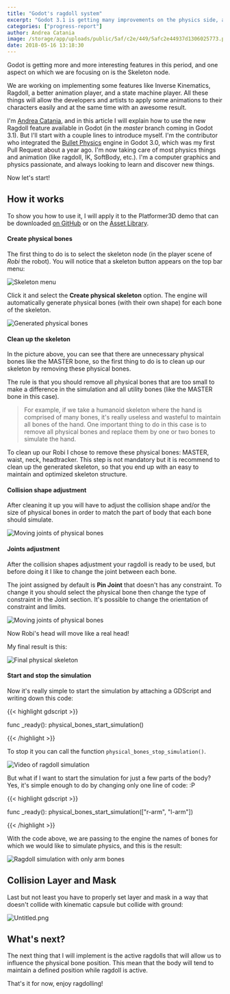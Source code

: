 ```yaml
---
title: "Godot's ragdoll system"
excerpt: "Godot 3.1 is getting many improvements on the physics side, and one of those is the new ragdoll system. Physics maintainer Andrea Catania presents the work he did on this topic and how to get started with physical bones and ragdoll simulation."
categories: ["progress-report"]
author: Andrea Catania
image: /storage/app/uploads/public/5af/c2e/449/5afc2e44937d1306025773.png
date: 2018-05-16 13:18:30
---
```


Godot is getting more and more interesting features in this period, and one aspect on which we are focusing on is the Skeleton node.

We are working on implementing some features like Inverse Kinematics, Ragdoll, a better animation player, and a state machine player. All these things will allow the developers and artists to apply some animations to their characters easily and at the same time with an awesome result.

I'm [Andrea Catania](https://github.com/AndreaCatania), and in this article I will explain how to use the new Ragdoll feature available in Godot (in the *master* branch coming in Godot 3.1). But I'll start with a couple lines to introduce myself. I'm the contributor who integrated the [Bullet Physics](http://bulletphysics.org/wordpress/) engine in Godot 3.0, which was my first Pull Request about a year ago. I'm now taking care of most physics things and animation (like ragdoll, IK, SoftBody, etc.). I'm a computer graphics and physics passionate, and always looking to learn and discover new things.

Now let's start!

## How it works

To show you how to use it, I will apply it to the Platformer3D demo that can be downloaded [on GitHub](https://github.com/godotengine/godot-demo-projects/tree/master/3d/platformer) or on the [Asset Library](https://godotengine.org/asset-library/asset/125).

#### Create physical bones

The first thing to do is to select the skeleton node (in the player scene of *Robi* the robot). You will notice that a skeleton button appears on the top bar menu:

![Skeleton menu](/storage/app/uploads/public/5af/ab9/c72/5afab9c7200ce584291865.png)

Click it and select the **Create physical skeleton** option. The engine will automatically generate physical bones (with their own shape) for each bone of the skeleton.

![Generated physical bones](/storage/app/uploads/public/5af/abb/094/5afabb09460a2307518203.png)

#### Clean up the skeleton

In the picture above, you can see that there are unnecessary physical bones like the MASTER bone, so the first thing to do is to clean up our skeleton by removing these physical bones.

The rule is that you should remove all physical bones that are too small to make a difference in the simulation and all utility bones (like the MASTER bone in this case).

> For example, if we take a humanoid skeleton where the hand is comprised of many bones, it's really useless and wasteful to maintain all bones of the hand. One important thing to do in this case is to remove all physical bones and replace them by one or two bones to simulate the hand.

To clean up our Robi I chose to remove these physical bones: MASTER, waist, neck, headtracker.
This step is not mandatory but it is recommend to clean up the generated skeleton, so that you end up with an easy to maintain and optimized skeleton structure.

#### Collision shape adjustment

After cleaning it up you will have to adjust the collision shape and/or the size of physical bones in order to match the part of body that each bone should simulate.

![Moving joints of physical bones](/storage/app/uploads/public/5af/afd/4b9/5afafd4b943a5862540602.gif)

#### Joints adjustment

After the collision shapes adjustment your ragdoll is ready to be used, but before doing it I like to change the joint between each bone.

The joint assigned by default is **Pin Joint** that doesn't has any constraint. To change it you should select the physical bone then change the type of constraint in the Joint section. It's possible to change the orientation of constraint and limits.

![Moving joints of physical bones](/storage/app/uploads/public/5af/b01/7cd/5afb017cd3171367834249.gif)

Now Robi's head will move like a real head!

My final result is this:

![Final physical skeleton](/storage/app/uploads/public/5af/b02/33b/5afb0233ba705924328561.png)

#### Start and stop the simulation

Now it's really simple to start the simulation by attaching a GDScript and writing down this code:

{{< highlight gdscript >}}

func _ready():
    physical_bones_start_simulation()

{{< /highlight >}}

To stop it you can call the function `physical_bones_stop_simulation()`.

![Video of ragdoll simulation](/storage/app/uploads/public/5af/b0b/607/5afb0b607ab79099759831.gif)

But what if I want to start the simulation for just a few parts of the body? Yes, it's simple enough to do by changing only one line of code: :P

{{< highlight gdscript >}}

func _ready():
    physical_bones_start_simulation(["r-arm", "l-arm"])

{{< /highlight >}}

With the code above, we are passing to the engine the names of bones for which we would like to simulate physics, and this is the result:

![Ragdoll simulation with only arm bones](/storage/app/uploads/public/5af/b06/c69/5afb06c693617870253401.gif)

## Collision Layer and Mask

Last but not least you have to properly set layer and mask in a way that doesn't collide with kinematic capsule but collide with ground:


![Untitled.png](/storage/app/uploads/public/5af/c73/2f8/5afc732f8071b214206421.png)


## What's next?

The next thing that I will implement is the active ragdolls that will allow us to influence the physical bone position. This mean that the body will tend to maintain a defined position while ragdoll is active.

That's it for now, enjoy ragdolling!
